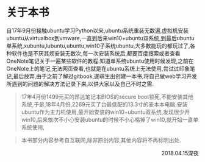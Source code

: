 # 关于本书

自17年9月份接触ubuntu学习Python以来,ubuntu系统重装无数遍,虚拟机安装ubuntu从virtualbox到vmware,一直到后来win10+ubuntu双系统,到最后ubuntu单系统,xubuntu,lubuntu,ubuntu,win10子系统ubuntu,大多数能玩的都玩过了,各种软件也是不厌其烦安装无数次,每一次安装系统后,都要百度搜索或者查看OneNote笔记关于一遍某些软件的教程.知道单系统ubuntu使用时候发现,之前在OneNote上的笔记,无法网页查看,也就是在ubuntu系统上无法使用,尝试过印象笔记,最后放弃,由于之前了解过gitbook,遂萌生出创建一本书,将自己做web学习开发所遇到的问题的解决方法记录下来,以供大家以及自己不时之需.

> 17年4月份1499元买的昂达笔记本BIOS的secure boot锁死,不能安装其他系统,于是,18年4月份,2269元买了台最低配的13.3寸的麦本本电脑,安装ubuntu作为主力机使用,最开始安装的win10+ubuntu双系统,发现很少开win10,后来依次不小心安装ubuntu的时候不小心格掉了win10,就开始一直单系统使用,

> 本书部分内容参考自互联网,除非原创内容,其他内容将不再标明出处.

<p align="right">2018.04.15深夜</p>
